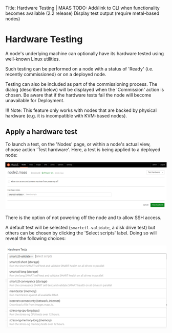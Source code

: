 Title: Hardware Testing | MAAS
TODO:  Add/link to CLI when functionality becomes available (2.2 release)
       Display test output (require metal-based nodes)


# Hardware Testing

A node's underlying machine can optionally have its hardware tested using
well-known Linux utilities.

Such testing can be performed on a node with a status of 'Ready' (i.e. recently
commissioned) or on a deployed node.

Testing can also be included as part of the commissioning process. The dialog
(described below) will be displayed when the 'Commission' action is chosen. Be
aware that if the hardware tests fail the node will become unavailable for
Deployment.

!!! Note: This feature only works with nodes that are backed by physical
hardware (e.g. it is incompatible with KVM-based nodes).


## Apply a hardware test

To launch a test, on the 'Nodes' page, or within a node's actual view, choose
action 'Test hardware'. Here, a test is being applied to a deployed node:

![hw test deployed node][img__2.2_hw-testing-deployed]

There is the option of not powering off the node and to allow SSH access.

A default test will be selected (`smartctl-validate`, a disk drive test) but
others can be chosen by clicking the 'Select scripts' label. Doing so will
reveal the following choices:

![hw test deployed node choices][img__2.2_hw-testing-deployed-choices]


<!-- LINKS -->

[img__2.2_hw-testing-deployed]: ../media/installconfig-nodes-hw-testing__2.2_deployed.png
[img__2.2_hw-testing-deployed-choices]: ../media/installconfig-nodes-hw-testing__2.2_deployed-choices.png
